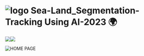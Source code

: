 # ![logo](logo_blue.png) Sea-Land_Segmentation-Tracking Using AI-2023 🌍

![](https://img.shields.io/badge/License-MIT-blue)![](https://img.shields.io/badge/Version-v1-blue)

![HOME PAGE](Resources\home_page.png)
